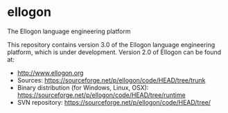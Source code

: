 # ellogon
The Ellogon language engineering platform

This repository contains version 3.0 of the Ellogon language engineering platform, which is under development. Version 2.0 of Ellogon can be found at:

 * http://www.ellogon.org
 * Sources: https://sourceforge.net/p/ellogon/code/HEAD/tree/trunk
 * Binary distribution (for Windows, Linux, OSX): https://sourceforge.net/p/ellogon/code/HEAD/tree/runtime
 * SVN repository: https://sourceforge.net/p/ellogon/code/HEAD/tree/
